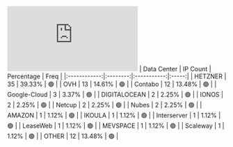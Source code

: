 ![Diagramm](https://github.com/obajay/StateSync-snapshots/blob/main/Projects/Planq/1/README.md)
| Data Center | IP Count | Percentage | Freq |
|:------------:|:--------:|:-----------:|:-----:|
| HETZNER | 35 | 39.33% | 🟢 |
| OVH | 13 | 14.61% | 🟢 |
| Contabo | 12 | 13.48% | 🟢 |
| Google-Cloud | 3 | 3.37% | 🟢 |
| DIGITALOCEAN | 2 | 2.25% | 🟢 |
| IONOS | 2 | 2.25% | 🟢 |
| Netcup | 2 | 2.25% | 🟢 |
| Nubes | 2 | 2.25% | 🟢 |
| AMAZON | 1 | 1.12% | 🟢 |
| IKOULA | 1 | 1.12% | 🟢 |
| Interserver | 1 | 1.12% | 🟢 |
| LeaseWeb | 1 | 1.12% | 🟢 |
| MEVSPACE | 1 | 1.12% | 🟢 |
| Scaleway | 1 | 1.12% | 🟢 |
| OTHER | 12 | 13.48% | 🟢 |